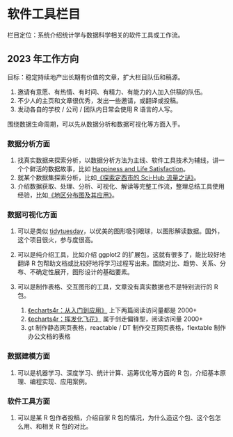 # 软件工具栏目

栏目定位：系统介绍统计学与数据科学相关的软件工具或工作流。

## 2023 年工作方向

目标：稳定持续地产出长期有价值的文章，扩大栏目队伍和稿源。
  
1. 邀请有意愿、有热情、有时间、有精力、有能力的人加入供稿的队伍。
2. 不少人的主页和文章很优秀，发出一些邀请，或翻译或投稿。
3. 发动各自的学校 / 公司 / 团队内日常会使用 R 语言的人写。

围绕数据生命周期，可以先从数据分析和数据可视化等方面入手。

### 数据分析方面

1. 找真实数据来探索分析，以数据分析方法为主线、软件工具技术为辅线，讲一个个鲜活的数据故事，比如 [Happiness and Life Satisfaction](https://ourworldindata.org/happiness-and-life-satisfaction)。
2. 就某个数据集探索分析，比如[《探索定西市的 Sci-Hub 流量之谜》](https://cosx.org/2022/05/scihub-traffic-analysis/)。
3. 介绍数据获取、处理、分析、可视化、解读等完整工作流，整理总结工具使用经验，比如[《地区分布图及其应用》](https://cosx.org//2022/05/choropleth-map/)。

### 数据可视化方面

1. 可以是类似 [tidytuesday](https://github.com/rfordatascience/tidytuesday)，以优美的图形吸引眼球，以图形解读数据。国外，这个项目很火，参与度很高。

1. 可以是纯介绍工具，比如介绍 ggplot2 的扩展包，这就有很多了，能比较好地翻译 R 包帮助文档或比较好地将学习过程写出来。围绕对比、趋势、关系、分布、不确定性展开，图形设计的基础要素。

1. 可以是制作表格、交互图形的工具，文章没有真实数据也不是特别流行的 R 包。

    1. [《echarts4r：从入门到应用》](https://cosx.org/2021/12/introduction-to-echarts4r/) 上下两篇阅读访问量都是 2000+
    2. [《echarts4r：挥发化飞花》](https://cosx.org/2022/04/echarts4r-flower/) 属于剑走偏锋型，阅读访问量 2000+
    3. gt 制作静态网页表格，reactable / DT 制作交互网页表格，flextable 制作办公文档的表格

### 数据建模方面

1. 可以是机器学习、深度学习、统计计算、运筹优化等方面的 R 包，介绍基本原理、编程实现、应用案例。

### 软件工具方面

1. 可以是某 R 包作者投稿，介绍自家 R 包的情况，为什么造这个包、这个包怎么用、和相关 R 包的对比。
